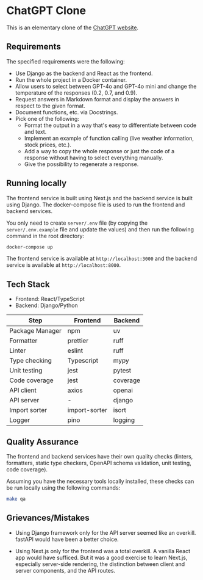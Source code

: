 # ChatGPT Clone

This is an elementary clone of the [ChatGPT website](https://chat.openai.com/).

## Requirements

The specified requirements were the following:

- Use Django as the backend and React as the frontend.
- Run the whole project in a Docker container.
- Allow users to select between GPT-4o and GPT-4o mini and change the temperature of the responses (0.2, 0.7, and 0.9).
- Request answers in Markdown format and display the answers in respect to the given format.
- Document functions, etc. via Docstrings.
- Pick one of the following:
  - Format the output in a way that's easy to differentiate between code and text.
  - Implement an example of function calling (live weather information, stock prices, etc.).
  - Add a way to copy the whole response or just the code of a response without having to select everything manually.
  - Give the possibility to regenerate a response.

## Running locally

The frontend service is built using Next.js and the backend service is built using Django. The docker-compose file is used to run the frontend and backend services.

You only need to create `server/.env` file (by copying the `server/.env.example` file and update the values) and then run the following command in the root directory:

```bash
docker-compose up
```

The frontend service is available at `http://localhost:3000` and the backend service is available at `http://localhost:8000`.

## Tech Stack

- Frontend: React/TypeScript
- Backend: Django/Python

| Step            | Frontend      | Backend  |
| --------------- | ------------- | -------- |
| Package Manager | npm           | uv       |
| Formatter       | prettier      | ruff     |
| Linter          | eslint        | ruff     |
| Type checking   | Typescript    | mypy     |
| Unit testing    | jest          | pytest   |
| Code coverage   | jest          | coverage |
| API client      | axios         | openai   |
| API server      | -             | django   |
| Import sorter   | import-sorter | isort    |
| Logger          | pino          | logging  |

## Quality Assurance

The frontend and backend services have their own quality checks (linters, formatters, static type checkers, OpenAPI schema validation, unit testing, code coverage).

Assuming you have the necessary tools locally installed, these checks can be run locally using the following commands:

```bash
make qa
```

## Grievances/Mistakes

- Using Django framework only for the API server seemed like an overkill. fastAPI would have been a better choice.

- Using Next.js only for the frontend was a total overkill. A vanilla React app would have sufficed. But it was a good exercise to learn Next.js, especially server-side rendering, the distinction between client and server components, and the API routes.

